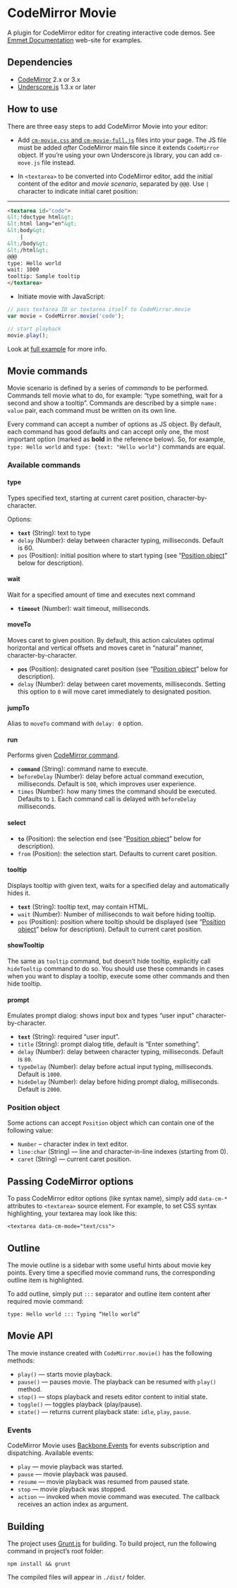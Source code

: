 # CodeMirror Movie

A plugin for CodeMirror editor for creating interactive code demos. See [Emmet Documentation](http://docs.emmet.io) web-site for examples.

## Dependencies

* [CodeMirror](http://codemirror.net) 2.x or 3.x
* [Underscore.js](http://underscorejs.org) 1.3.x or later

## How to use

There are three easy steps to add CodeMirror Movie into your editor:

* Add [`cm-movie.css` and `cm-movie-full.js`](https://github.com/sergeche/codemirror-movie/blob/master/dist/) files into your page. The JS file must be added _after_ CodeMirror main file since it extends `CodeMirror` object. If you’re using your own Underscore.js library, you can add `cm-move.js` file instead.

* In `<textarea>` to be converted into CodeMirror editor, add the initial content of the editor and _movie scenario_, separated by `@@@`. Use `|` character to indicate initial caret position:

---
```html
<textarea id="code">
&lt;!doctype html&gt;
&lt;html lang="en"&gt;
&lt;body&gt;
	|
&lt;/body&gt;
&lt;/html&gt;
@@@
type: Hello world
wait: 1000
tooltip: Sample tooltip
</textarea>
```
    
* Initiate movie with JavaScript:

```javascript
// pass textarea ID or textarea itself to CodeMirror.movie
var movie = CodeMirror.movie('code');

// start playback
movie.play();
```

Look at [full example](/sergeche/codemirror-movie/tree/master/dist/index.html) for more info.

## Movie commands

Movie scenario is defined by a series of _commands_ to be performed. Commands tell movie what to do, for example: “type something, wait for a second and show a tooltip”. Commands are described by a simple `name: value` pair, each command must be written on its own line.

Every command can accept a number of options as JS object. By default, each command has good defaults and can accept only one, the most important option (marked as **bold** in the reference below). So, for example, `type: Hello world` and `type: {text: "Hello world"}` commands are equal.

### Available commands ###

#### type ####

Types specified text, starting at current caret position, character-by-character.

Options:

* **`text`** (String): text to type
* `delay` (Number): delay between character typing, milliseconds. Default is 60.
* `pos` (Position): initial position where to start typing (see “[Position object](#position-object)” below for description).

#### wait ####

Wait for a specified amount of time and executes next command

* **`timeout`** (Number): wait timeout, milliseconds.

#### moveTo ####

Moves caret to given position. By default, this action calculates optimal horizontal and vertical offsets and moves caret in “natural” manner, character-by-character.

* **`pos`** (Position): designated caret position (see “[Position object](#position-object)” below for description).
* `delay` (Number): delay between caret movements, milliseconds. Setting this option to `0` will move caret immediately to designated position.

#### jumpTo ####

Alias to `moveTo` command with `delay: 0` option.

#### run ####

Performs given [CodeMirror command](https://github.com/marijnh/CodeMirror/blob/v3.0/lib/codemirror.js#L2938).

* **`command`** (String): command name to execute.
* `beforeDelay` (Number): delay before actual command execution, milliseconds. Default is `500`, which improves user experience.
* `times` (Number): how many times the command should be executed. Defaults to `1`. Each command call is delayed with `beforeDelay` milliseconds.

#### select ####

* **`to`** (Position): the selection end (see “[Position object](#position-object)” below for description).
* `from` (Position): the selection start. Defaults to current caret position.

#### tooltip ####

Displays tooltip with given text, waits for a specified delay and automatically hides it.

* **`text`** (String): tooltip text, may contain HTML.
* `wait` (Number): Number of milliseconds to wait before hiding tooltip.
* `pos` (Position): position where tooltip should be displayed  (see “[Position object](#position-object)” below for description). Default to current caret position.

#### showTooltip ####

The same as `tooltip` command, but doesn’t hide tooltip, explicitly call `hideTooltip` command to do so. You should use these commands in cases when you want to display a tooltip, execute some other commands and then hide tooltip.

#### prompt ####

Emulates prompt dialog: shows input box and types “user input” character-by-character.

* **`text`** (String): required “user input”.
* `title` (String): prompt dialog title, default is “Enter something”.
* `delay` (Number): delay between character typing, milliseconds. Default is `80`.
* `typeDelay` (Number): delay before actual input typing, milliseconds. Default is `1000`.
* `hideDelay` (Number): delay before hiding prompt dialog, milliseconds. Default is `2000`.

### Position object ###

Some actions can accept `Position` object which can contain one of the following value:

* `Number` – character index in text editor.
* `line:char` (String) — line and character-in-line indexes (starting from 0).
* `caret` (String) — current caret position.

## Passing CodeMirror options

To pass CodeMirror editor options (like syntax name), simply add `data-cm-*` attributes to `<textarea>` source element. For example, to set CSS syntax highlighting, your textarea may look like this:

	<textarea data-cm-mode="text/css">


## Outline ##

The movie outline is a sidebar with some useful hints about movie key points. Every time a specified movie command runs, the corresponding outline item is highlighted.

To add outline, simply put `:::` separator and outline item content after required movie command:

    type: Hello world ::: Typing “Hello world”

## Movie API ##

The movie instance created with `CodeMirror.movie()` has the following methods:

* `play()` — starts movie playback.
* `pause()` — pauses movie. The playback can be resumed with `play()` method.
* `stop()` — stops playback and resets editor content to initial state.
* `toggle()` — toggles playback (play/pause).
* `state()` — returns current playback state: `idle`, `play`, `pause`.

### Events ###

CodeMirror Movie uses [Backbone.Events](http://backbonejs.org/#Events) for events subscription and dispatching. Available events:

* `play` — movie playback was started.
* `pause` — movie playback was paused.
* `resume` — movie playback was resumed from paused state.
* `stop` — movie playback was stopped.
* `action` — invoked when movie command was executed. The callback receives an action index as argument.

## Building ##

The project uses [Grunt.js](http://gruntjs.com) for building. To build project, run the following command in project’s root folder:

    npm install && grunt

The compiled files will appear in `./dist/` folder.
